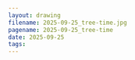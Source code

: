```yaml
---
layout: drawing
filename: 2025-09-25_tree-time.jpg
pagename: 2025-09-25_tree-time
date: 2025-09-25
tags:
---
```


